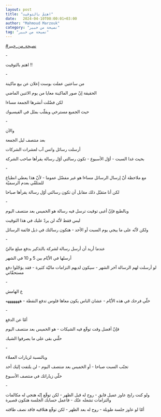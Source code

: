 ```yaml
---
layout: post
title: "اهتمّ بالتوقيت"
date:   2024-04-10T00:00:01+03:00
author: "Mahmoud Marzouk"
category: "نصيحة من خبير"
tag: "نصيحة من خبير"
---
```



[<u>\#نصيحة\_من\_خبير</u>](https://www.facebook.com/hashtag/%D9%86%D8%B5%D9%8A%D8%AD%D8%A9_%D9%85%D9%86_%D8%AE%D8%A8%D9%8A%D8%B1?__eep__=6&__cft__%5b0%5d=AZWUpFU98X8g23yCDcZxDgO01JIyOVeyUObD3x0ya7CUuujJZgHItEFqtqViBFqK5rF7zgV_1pggdemmHKT2zTCmlVIWnZnPm8vN-aecPOLuMyhWmF_QAR-qz53d0GUOsEJaH6nl2-vPhQnoCr_5UXBMIPCt-uh6ZIYjGpwYGaZxuKA9WLDBQL6j_QbpHc8qNks&__tn__=*NK-R)

\-

اهتم بالتوقيت !!

\-

من ساعتين عملت بوست إعلان عن بيع ماكينة

الحقيقة إنّ صور الماكينة معايا من يوم الاثنين
الماضي

لكن فضّلت أنشرها الجمعة مساءا

حيث الجميع مسترخي ويقلّب بملل في الفيسبوك

\-

والآن

بعد منتصف ليل الجمعة

أرسلت رسائل واتس آب لعشرات الشركات

بحيث غدا السبت - أوّل الأسبوع - تكون رسالتي أوّل رسالة
يقرأها صاحب الشركة

\-

مع ملاحظة أنّ إرسال الرسائل مساءا هو غير مفضّل عموما - لأنّ
هذا يعطي انطباع للمتلقّي بعدم الرسميّة

لكن أنا متقبّل ذلك مقابل أن تكون رسالتي أوّل رسالة يقرأها
صباحا

\-

وبالطبع فإنّ أغبى توقيت ترسل فيه رسالة هو الخميس بعد
منتصف اليوم

ليس فقط لأنّه لن يردّ عليك في هذا التوقيت

ولكن لأنّه على ما ييجي يوم السبت أو الأحد - هتكون رسالتك
في ذيل قائمة الرسائل

\-

عندما أريد أن أرسل رسالة لشركة بالتذكير بدفع مبلغ
ماليّ

أرسلها في الأيّام بين 5 و 10 في الشهر

لو أرسلت لهم الرسالة آخر الشهر - سيكون لديهم التزامات
ماليّة كثيرة - فقد يؤجّلوا دفع مستحقّاتي

\-

ع الهامش

خلّي فرحك في هذه الأيّام - عشان الناس يكون معاها فلوس تدفع
النقطة - هههههههه

\-

أمّا عن الدفع

فإنّ أفضل وقت توقّع فيه الشيكات - هو الخميس بعد منتصف
اليوم

حلّني بقى على ما يصرفوا الشيك

\-

وبالنسبة لزيارات العملاء

تجنّب السبت صباحا - أو الخميس بعد منتصف اليوم - لن يلتفت
إليك أحد

خلّي زياراتك في منتصف الأسبوع

\-

ولو كنت رايح عاوز عميل فايق - روح له قبل الظهر - لكن
توقّع إنّه هتجي له مكالمات والتزامات تشغله عنّك - فاعمل حسابك الجلسة هتكون
قصيرة

أمّا لو عاوز جلسة طويلة - روح له بعد الظهر - لكن توقّع
هتلاقيه فاقد نصف طاقته
